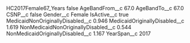 <?xml version="1.0" encoding="UTF-8"?>
<CustomMetadata xmlns="http://soap.sforce.com/2006/04/metadata" xmlns:xsi="http://www.w3.org/2001/XMLSchema-instance" xmlns:xsd="http://www.w3.org/2001/XMLSchema">
    <label>HC2017Female67_Years</label>
    <protected>false</protected>
    <values>
        <field>AgeBandFrom__c</field>
        <value xsi:type="xsd:double">67.0</value>
    </values>
    <values>
        <field>AgeBandTo__c</field>
        <value xsi:type="xsd:double">67.0</value>
    </values>
    <values>
        <field>CSNP__c</field>
        <value xsi:type="xsd:boolean">false</value>
    </values>
    <values>
        <field>Gender__c</field>
        <value xsi:type="xsd:string">Female</value>
    </values>
    <values>
        <field>IsActive__c</field>
        <value xsi:type="xsd:boolean">true</value>
    </values>
    <values>
        <field>MedicaidNonOriginallyDisabled__c</field>
        <value xsi:type="xsd:double">0.946</value>
    </values>
    <values>
        <field>MedicaidOriginallyDisabled__c</field>
        <value xsi:type="xsd:double">1.619</value>
    </values>
    <values>
        <field>NonMedicaidNonOriginallyDisabled__c</field>
        <value xsi:type="xsd:double">0.544</value>
    </values>
    <values>
        <field>NonMedicaidOriginallyDisabled__c</field>
        <value xsi:type="xsd:double">1.167</value>
    </values>
    <values>
        <field>YearSpan__c</field>
        <value xsi:type="xsd:string">2017</value>
    </values>
</CustomMetadata>
